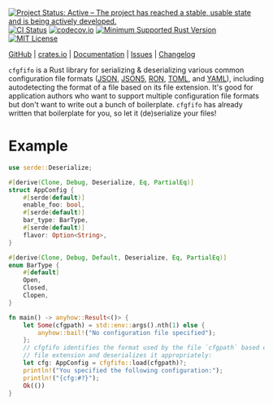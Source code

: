 [![Project Status: Active – The project has reached a stable, usable state and is being actively developed.](https://www.repostatus.org/badges/latest/active.svg)](https://www.repostatus.org/#active)
[![CI Status](https://github.com/jwodder/cfgfifo/actions/workflows/test.yml/badge.svg)](https://github.com/jwodder/cfgfifo/actions/workflows/test.yml)
[![codecov.io](https://codecov.io/gh/jwodder/cfgfifo/branch/master/graph/badge.svg)](https://codecov.io/gh/jwodder/cfgfifo)
[![Minimum Supported Rust Version](https://img.shields.io/badge/MSRV-1.80-orange)](https://www.rust-lang.org)
[![MIT License](https://img.shields.io/github/license/jwodder/cfgfifo.svg)](https://opensource.org/licenses/MIT)

[GitHub](https://github.com/jwodder/cfgfifo) | [crates.io](https://crates.io/crates/cfgfifo) | [Documentation](https://docs.rs/cfgfifo) | [Issues](https://github.com/jwodder/cfgfifo/issues) | [Changelog](https://github.com/jwodder/cfgfifo/blob/master/CHANGELOG.md)

`cfgfifo` is a Rust library for serializing & deserializing various common
configuration file formats ([JSON][], [JSON5][], [RON][], [TOML][], and
[YAML][]), including autodetecting the format of a file based on its file
extension.  It's good for application authors who want to support multiple
configuration file formats but don't want to write out a bunch of boilerplate.
`cfgfifo` has already written that boilerplate for you, so let it (de)serialize
your files!

[JSON]: https://www.json.org
[JSON5]: https://json5.org
[RON]: https://github.com/ron-rs/ron
[TOML]: https://toml.io
[YAML]: https://yaml.org

Example
=======

```rust
use serde::Deserialize;

#[derive(Clone, Debug, Deserialize, Eq, PartialEq)]
struct AppConfig {
    #[serde(default)]
    enable_foo: bool,
    #[serde(default)]
    bar_type: BarType,
    #[serde(default)]
    flavor: Option<String>,
}

#[derive(Clone, Debug, Default, Deserialize, Eq, PartialEq)]
enum BarType {
    #[default]
    Open,
    Closed,
    Clopen,
}

fn main() -> anyhow::Result<()> {
    let Some(cfgpath) = std::env::args().nth(1) else {
        anyhow::bail!("No configuration file specified");
    };
    // cfgfifo identifies the format used by the file `cfgpath` based on its
    // file extension and deserializes it appropriately:
    let cfg: AppConfig = cfgfifo::load(cfgpath)?;
    println!("You specified the following configuration:");
    println!("{cfg:#?}");
    Ok(())
}
```
